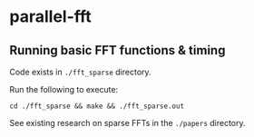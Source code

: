 # parallel-fft

## Running basic FFT functions & timing

Code exists in `./fft_sparse` directory.

Run the following to execute:

```
cd ./fft_sparse && make && ./fft_sparse.out
```

See existing research on sparse FFTs in the `./papers` directory.
